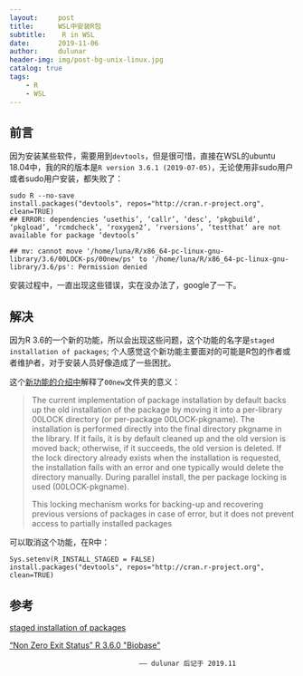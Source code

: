 ```yaml
---
layout:     post
title:      WSL中安装R包
subtitle:    R in WSL
date:       2019-11-06
author:     dulunar
header-img: img/post-bg-unix-linux.jpg
catalog: true
tags:
    - R
    - WSL
---
```



## 前言
因为安装某些软件，需要用到`devtools`，但是很可惜，直接在WSL的ubuntu 18.04中，我的R的版本是`R version 3.6.1 (2019-07-05)`，无论使用非sudo用户或者sudo用户安装，都失败了：
```shell
sudo R --no-save
install.packages("devtools", repos="http://cran.r-project.org", clean=TRUE)
## ERROR: dependencies ‘usethis’, ‘callr’, ‘desc’, ‘pkgbuild’, ‘pkgload’, ‘rcmdcheck’, ‘roxygen2’, ‘rversions’, ‘testthat’ are not available for package ‘devtools’

## mv: cannot move '/home/luna/R/x86_64-pc-linux-gnu-library/3.6/00LOCK-ps/00new/ps' to '/home/luna/R/x86_64-pc-linux-gnu-library/3.6/ps': Permission denied
```
安装过程中，一直出现这些错误，实在没办法了，google了一下。

## 解决
因为R 3.6的一个新的功能，所以会出现这些问题，这个功能的名字是`staged installation of packages`; 个人感觉这个新功能主要面对的可能是R包的作者或者维护者，对于安装人员好像造成了一些困扰。

这个[新功能的介绍中](https://developer.r-project.org/Blog/public/2019/02/14/staged-install/)解释了`00new`文件夹的意义：
> The current implementation of package installation by default backs up the old installation of the package by moving it into a per-library 00LOCK directory (or per-package 00LOCK-pkgname). The installation is performed directly into the final directory pkgname in the library. If it fails, it is by default cleaned up and the old version is moved back; otherwise, if it succeeds, the old version is deleted. If the lock directory already exists when the installation is requested, the installation fails with an error and one typically would delete the directory manually. During parallel install, the per package locking is used (00LOCK-pkgname).
>
> This locking mechanism works for backing-up and recovering previous versions of packages in case of error, but it does not prevent access to partially installed packages 

可以取消这个功能，在R中：

```shell
Sys.setenv(R_INSTALL_STAGED = FALSE)
install.packages("devtools", repos="http://cran.r-project.org", clean=TRUE)
```

## 参考
[staged installation of packages][Tomas Kalibera: Staged Install]

[“Non Zero Exit Status” R 3.6.0 "Biobase"][Biobase]

[Tomas Kalibera: Staged Install]: https://developer.r-project.org/Blog/public/2019/02/14/staged-install/
[Biobase]: https://stackoverflow.com/questions/56241007/non-zero-exit-status-r-3-6-0-biobase

									—— dulunar 后记于 2019.11
